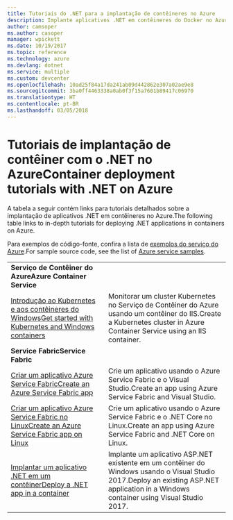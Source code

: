```yaml
---
title: Tutoriais do .NET para a implantação de contêineres no Azure
description: Implante aplicativos .NET em contêineres do Docker no Azure e dimensione-os com CD/SO, Mesos ou Kubernetes.
author: camsoper
ms.author: casoper
manager: wpickett
ms.date: 10/19/2017
ms.topic: reference
ms.technology: azure
ms.devlang: dotnet
ms.service: multiple
ms.custom: devcenter
ms.openlocfilehash: 10ad25f84a17da241ab09d442862e307a02ae9e8
ms.sourcegitcommit: 3ba0ff4463338a0ab0f3f15a7601b89417c06970
ms.translationtype: HT
ms.contentlocale: pt-BR
ms.lasthandoff: 03/05/2018
---
```

# <a name="container-deployment-tutorials-with-net-on-azure"></a><span data-ttu-id="9614c-103">Tutoriais de implantação de contêiner com o .NET no Azure</span><span class="sxs-lookup"><span data-stu-id="9614c-103">Container deployment tutorials with .NET on Azure</span></span>

<span data-ttu-id="9614c-104">A tabela a seguir contém links para tutoriais detalhados sobre a implantação de aplicativos .NET em contêineres no Azure.</span><span class="sxs-lookup"><span data-stu-id="9614c-104">The following table links to in-depth tutorials for deploying .NET applications in containers on Azure.</span></span>

<span data-ttu-id="9614c-105">Para exemplos de código-fonte, confira a lista de [exemplos do serviço do Azure](https://azure.microsoft.com/resources/samples/?platform=dotnet).</span><span class="sxs-lookup"><span data-stu-id="9614c-105">For sample source code, see the list of [Azure service samples](https://azure.microsoft.com/resources/samples/?platform=dotnet).</span></span>

| | |
|---|---|
| <span data-ttu-id="9614c-106">**Serviço de Contêiner do Azure**</span><span class="sxs-lookup"><span data-stu-id="9614c-106">**Azure Container Service**</span></span> ||
| <span data-ttu-id="9614c-107">[Introdução ao Kubernetes e aos contêineres do Windows][1]</span><span class="sxs-lookup"><span data-stu-id="9614c-107">[Get started with Kubernetes and Windows containers][1]</span></span> | <span data-ttu-id="9614c-108">Monitorar um cluster Kubernetes no Serviço de Contêiner do Azure usando um contêiner do IIS.</span><span class="sxs-lookup"><span data-stu-id="9614c-108">Create a Kubernetes cluster in Azure Container Service using an IIS container.</span></span>
|<span data-ttu-id="9614c-109">**Service Fabric**</span><span class="sxs-lookup"><span data-stu-id="9614c-109">**Service Fabric**</span></span>| |
| <span data-ttu-id="9614c-110">[Criar um aplicativo Azure Service Fabric][2]</span><span class="sxs-lookup"><span data-stu-id="9614c-110">[Create an Azure Service Fabric app][2]</span></span> | <span data-ttu-id="9614c-111">Crie um aplicativo usando o Azure Service Fabric e o Visual Studio.</span><span class="sxs-lookup"><span data-stu-id="9614c-111">Create an app using Azure Service Fabric and Visual Studio.</span></span> | 
| <span data-ttu-id="9614c-112">[Criar um aplicativo Azure Service Fabric no Linux][3]</span><span class="sxs-lookup"><span data-stu-id="9614c-112">[Create an Azure Service Fabric app on Linux][3]</span></span> | <span data-ttu-id="9614c-113">Crie um aplicativo usando o Azure Service Fabric e o .NET Core no Linux.</span><span class="sxs-lookup"><span data-stu-id="9614c-113">Create an  app using Azure Service Fabric and .NET Core on Linux.</span></span> | 
| <span data-ttu-id="9614c-114">[Implantar um aplicativo .NET em um contêiner][4]</span><span class="sxs-lookup"><span data-stu-id="9614c-114">[Deploy a .NET app in a container][4]</span></span> | <span data-ttu-id="9614c-115">Implante um aplicativo ASP.NET existente em um contêiner do Windows usando o Visual Studio 2017.</span><span class="sxs-lookup"><span data-stu-id="9614c-115">Deploy an existing ASP.NET application in a Windows container using Visual Studio 2017.</span></span>  |

[1]: /azure/container-service/container-service-kubernetes-windows-walkthrough
[2]: /azure/service-fabric/service-fabric-create-your-first-application-in-visual-studio
[3]: /azure/service-fabric/service-fabric-get-started-containers
[4]: /azure/service-fabric/service-fabric-host-app-in-a-container
